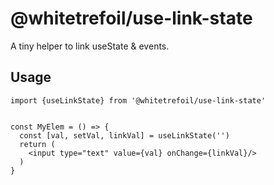 @whitetrefoil/use-link-state
============================

A tiny helper to link useState & events.

Usage
-----

```tsx
import {useLinkState} from '@whitetrefoil/use-link-state'


const MyElem = () => {
  const [val, setVal, linkVal] = useLinkState('')
  return (
    <input type="text" value={val} onChange={linkVal}/>
  )
}
```
